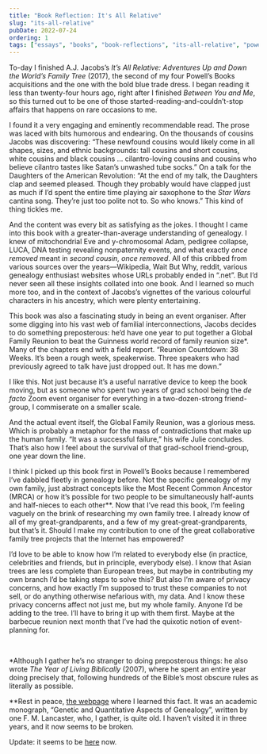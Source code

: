 ```yaml
---
title: "Book Reflection: It's All Relative"
slug: "its-all-relative"
pubDate: 2022-07-24
ordering: 1
tags: ["essays", "books", "book-reflections", "its-all-relative", "powells-books"]
---
```


<span class="small-caps">To-day I finished</span> A.J. Jacobs’s _It’s All Relative: Adventures Up and Down the World’s Family Tree_ (2017), the second of my four Powell’s Books acquisitions and the one with the bold blue trade dress. I began reading it less than twenty-four hours ago, right after I finished _Between You and Me_, so this turned out to be one of those started-reading-and-couldn’t-stop affairs that happens on rare occasions to me.

I found it a very engaging and eminently recommendable read. The prose was laced with bits humorous and endearing. On the thousands of cousins Jacobs was discovering: “These newfound cousins would likely come in all shapes, sizes, and ethnic backgrounds: tall cousins and short cousins, white cousins and black cousins ... cilantro-loving cousins and cousins who believe cilantro tastes like Satan’s unwashed tube socks.” On a talk for the Daughters of the American Revolution: “At the end of my talk, the Daughters clap and seemed pleased. Though they probably would have clapped just as much if I’d spent the entire time playing air saxophone to the _Star Wars_ cantina song. They’re just too polite not to. So who knows.” This kind of thing tickles me.

And the content was every bit as satisfying as the jokes. I thought I came into this book with a greater-than-average understanding of genealogy. I knew of mitochondrial Eve and y-chromosomal Adam, pedigree collapse, LUCA, DNA testing revealing nonpaternity events, and what exactly _once removed_ meant in _second cousin, once removed_. All of this cribbed from various sources over the years—Wikipedia, Wait But Why, reddit, various genealogy enthusiast websites whose URLs probably ended in “.net”. But I’d never seen all these insights collated into one book. And I learned so much more too, and in the context of Jacobs’s vignettes of the various colourful characters in his ancestry, which were plenty entertaining.

This book was also a fascinating study in being an event organiser. After some digging into his vast web of familial interconnections, Jacobs decides to do something preposterous: he’d have one year to put together a Global Family Reunion to beat the Guinness world record of family reunion size*. Many of the chapters end with a field report. “Reunion Countdown: 38 Weeks. It’s been a rough week, speakerwise. Three speakers who had previously agreed to talk have just dropped out. It has me down.”

I like this. Not just because it’s a useful narrative device to keep the book moving, but as someone who spent two years of grad school being the _de facto_ Zoom event organiser for everything in a two-dozen-strong friend-group, I commiserate on a smaller scale.

And the actual event itself, the Global Family Reunion, was a glorious mess. Which is probably a metaphor for the mass of contradictions that make up the human family. “It was a successful failure,” his wife Julie concludes. That’s also how I feel about the survival of that grad-school friend-group, one year down the line.

I think I picked up this book first in Powell’s Books because I remembered I’ve dabbled fleetly in genealogy before. Not the specific genealogy of my own family, just abstract concepts like the Most Recent Common Ancestor (MRCA) or how it’s possible for two people to be simultaneously half-aunts and half-nieces to each other**. Now that I’ve read this book, I’m feeling vaguely on the brink of researching my own family tree. I already know of all of my great-grandparents, and a few of my great-great-grandparents, but that’s it. Should I make my contribution to one of the great collaborative family tree projects that the Internet has empowered?

I’d love to be able to know how I’m related to everybody else (in practice, celebrities and friends, but in principle, everybody else). I know that Asian trees are less complete than European trees, but maybe in contributing my own branch I’d be taking steps to solve this? But also I’m aware of privacy concerns, and how exactly I’m supposed to trust these companies to not sell, or do anything otherwise nefarious with, my data. And I know these privacy concerns affect not just me, but my whole family. Anyone I’d be adding to the tree. I’ll have to bring it up with them first. Maybe at the barbecue reunion next month that I’ve had the quixotic notion of event-planning for.

<br />

*Although I gather he’s no stranger to doing preposterous things: he also wrote _The Year of Living Biblically_ (2007), where he spent an entire year doing precisely that, following hundreds of the Bible’s most obscure rules as literally as possible.

**Rest in peace, [the webpage](http://www.genetic-genealogy.co.uk/Toc115570138.html) where I learned this fact. It was an academic monograph, “Genetic and Quantitative Aspects of Genealogy”, written by one F. M. Lancaster, who, I gather, is quite old. I haven’t visited it in three years, and it now seems to be broken.

Update: it seems to be [here](https://www.lancasterhunt.co.uk/genetics/index.html) now.